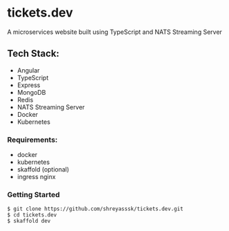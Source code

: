 # tickets.dev
A microservices website built using TypeScript and NATS Streaming Server

## Tech Stack:
- Angular
- TypeScript
- Express
- MongoDB
- Redis
- NATS Streaming Server
- Docker
- Kubernetes

### Requirements:
- docker
- kubernetes
- skaffold (optional)
- ingress nginx

### Getting Started
```
$ git clone https://github.com/shreyasssk/tickets.dev.git
$ cd tickets.dev
$ skaffold dev
```
